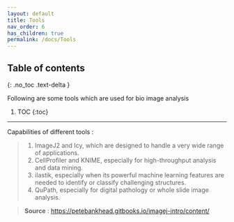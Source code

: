 ```yaml
---
layout: default
title: Tools
nav_order: 6
has_children: true
permalink: /docs/Tools
---
```


## Table of contents
{: .no_toc .text-delta }

Following are some tools which are used for bio image analysis

1. TOC
{:toc}

---



Capabilities of different tools :

> 1. ImageJ2 and Icy, which are designed to handle a very wide range of applications.
> 2. CellProfiler and KNIME, especially for high-throughput analysis and data mining.
> 3. ilastik, especially when its powerful machine learning features are needed to identify or classify challenging structures.
> 4. QuPath, especially for digital pathology or whole slide image analysis.

> **Source** : https://petebankhead.gitbooks.io/imagej-intro/content/
